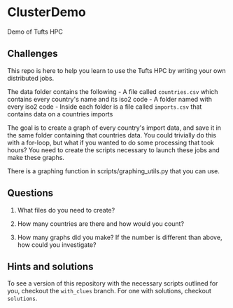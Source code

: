 # ClusterDemo
Demo of Tufts HPC

## Challenges

This repo is here to help you learn to use the Tufts HPC by writing your own distributed jobs.

The data folder contains the following
    - A file called `countries.csv` which contains every country's name and its iso2 code
    - A folder named with every iso2 code
    - Inside each folder is a file called `imports.csv` that contains data on a countries imports

The goal is to create a graph of every country's import data, and save it in the same folder containing that countries data. You could trivially do this with a for-loop, but what if you wanted to do some processing that took hours? You need to create the scripts necessary to launch these jobs and make these graphs.

There is a graphing function in scripts/graphing_utils.py that you can use.

## Questions

1. What files do you need to create?


2. How many countries are there and how would you count?


3. How many graphs did you make? If the number is different than above, how could you investigate?

## Hints and solutions
To see a version of this repository with the necessary scripts outlined for you, checkout the `with_clues` branch. For one with solutions, checkout `solutions`.
